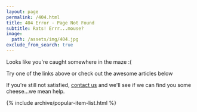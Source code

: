 ```yaml
---
layout: page
permalink: /404.html
title: 404 Error - Page Not Found
subtitle: Rats! Errr...mouse?
image:
  path: /assets/img/404.jpg
exclude_from_search: true
---
```


Looks like you're caught somewhere in the maze :(

Try one of the links above or check out the awesome articles below

If you're still not satisfied, <a href="/contact/">contact us</a> and we'll see if we can find you some cheese...we mean help.

{% include archive/popular-item-list.html %}
